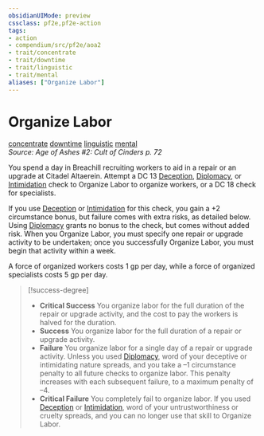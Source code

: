 ```yaml
---
obsidianUIMode: preview
cssclass: pf2e,pf2e-action
tags:
- action
- compendium/src/pf2e/aoa2
- trait/concentrate
- trait/downtime
- trait/linguistic
- trait/mental
aliases: ["Organize Labor"]
---
```

# Organize Labor
[concentrate](concentrate.md "Concentrate Action & Ability Trait")  [downtime](downtime.md "Downtime Action & Ability Trait")  [linguistic](linguistic.md "Linguistic Effect Trait")  [mental](mental.md "Mental Effect Trait")  
*Source: Age of Ashes #2: Cult of Cinders p. 72*  


You spend a day in Breachill recruiting workers to aid in a repair or an upgrade at Citadel Altaerein. Attempt a DC 13 [Deception](skills.md#Deception), [Diplomacy](skills.md#Diplomacy), or [Intimidation](skills.md#Intimidation) check to Organize Labor to organize workers, or a DC 18 check for specialists.

If you use [Deception](skills.md#Deception) or [Intimidation](skills.md#Intimidation) for this check, you gain a +2 circumstance bonus, but failure comes with extra risks, as detailed below. Using [Diplomacy](skills.md#Diplomacy) grants no bonus to the check, but comes without added risk. When you Organize Labor, you must specify one repair or upgrade activity to be undertaken; once you successfully Organize Labor, you must begin that activity within a week.

A force of organized workers costs 1 gp per day, while a force of organized specialists costs 5 gp per day.

> [!success-degree] 
> - **Critical Success** You organize labor for the full duration of the repair or upgrade activity, and the cost to pay the workers is halved for the duration.
> - **Success** You organize labor for the full duration of a repair or upgrade activity.
> - **Failure** You organize labor for a single day of a repair or upgrade activity. Unless you used [Diplomacy](skills.md#Diplomacy), word of your deceptive or intimidating nature spreads, and you take a –1 circumstance penalty to all future checks to organize labor. This penalty increases with each subsequent failure, to a maximum penalty of –4.
> - **Critical Failure** You completely fail to organize labor. If you used [Deception](skills.md#Deception) or [Intimidation](skills.md#Intimidation), word of your untrustworthiness or cruelty spreads, and you can no longer use that skill to Organize Labor.